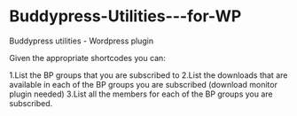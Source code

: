 Buddypress-Utilities---for-WP
=============================

Buddypress utilities - Wordpress plugin


Given the appropriate shortcodes you can:

1.List the BP groups that you are subscribed to
2.List the downloads that are available in each of the BP groups you are subscribed (download monitor plugin needed)
3.List all the members for each of the BP groups you are subscribed.
